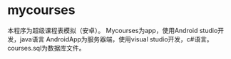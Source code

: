 # mycourses
本程序为超级课程表模拟（安卓）。
Mycourses为app，使用Android studio开发，java语言
AndroidApp为服务器端，使用visual studio开发，c#语言。
courses.sql为数据库文件。



